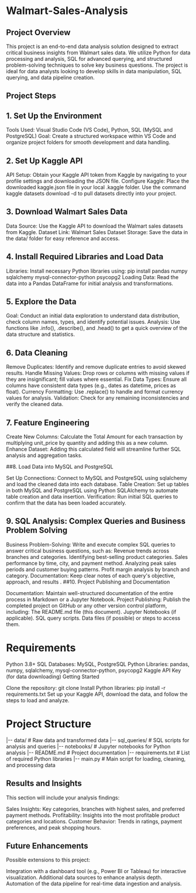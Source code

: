 # Walmart-Sales-Analysis
## Project Overview

This project is an end-to-end data analysis solution designed to extract critical business insights from Walmart sales data. We utilize Python for data processing and analysis, SQL for advanced querying, and structured problem-solving techniques to solve key business questions. The project is ideal for data analysts looking to develop skills in data manipulation, SQL querying, and data pipeline creation.

## Project Steps

## 1. Set Up the Environment

Tools Used: Visual Studio Code (VS Code), Python, SQL (MySQL and PostgreSQL)
Goal: Create a structured workspace within VS Code and organize project folders for smooth development and data handling.

## 2. Set Up Kaggle API

API Setup: Obtain your Kaggle API token from Kaggle by navigating to your profile settings and downloading the JSON file.
Configure Kaggle:
Place the downloaded kaggle.json file in your local .kaggle folder.
Use the command kaggle datasets download -d <dataset-path> to pull datasets directly into your project.

## 3. Download Walmart Sales Data

Data Source: Use the Kaggle API to download the Walmart sales datasets from Kaggle.
Dataset Link: Walmart Sales Dataset
Storage: Save the data in the data/ folder for easy reference and access.

## 4. Install Required Libraries and Load Data

Libraries: Install necessary Python libraries using:
pip install pandas numpy sqlalchemy mysql-connector-python psycopg2
Loading Data: Read the data into a Pandas DataFrame for initial analysis and transformations.

## 5. Explore the Data

Goal: Conduct an initial data exploration to understand data distribution, check column names, types, and identify potential issues.
Analysis: Use functions like .info(), .describe(), and .head() to get a quick overview of the data structure and statistics.

## 6. Data Cleaning

Remove Duplicates: Identify and remove duplicate entries to avoid skewed results.
Handle Missing Values: Drop rows or columns with missing values if they are insignificant; fill values where essential.
Fix Data Types: Ensure all columns have consistent data types (e.g., dates as datetime, prices as float).
Currency Formatting: Use .replace() to handle and format currency values for analysis.
Validation: Check for any remaining inconsistencies and verify the cleaned data.

## 7. Feature Engineering

Create New Columns: Calculate the Total Amount for each transaction by multiplying unit_price by quantity and adding this as a new column.
Enhance Dataset: Adding this calculated field will streamline further SQL analysis and aggregation tasks.

##8. Load Data into MySQL and PostgreSQL

Set Up Connections: Connect to MySQL and PostgreSQL using sqlalchemy and load the cleaned data into each database.
Table Creation: Set up tables in both MySQL and PostgreSQL using Python SQLAlchemy to automate table creation and data insertion.
Verification: Run initial SQL queries to confirm that the data has been loaded accurately.

## 9. SQL Analysis: Complex Queries and Business Problem Solving

Business Problem-Solving: Write and execute complex SQL queries to answer critical business questions, such as:
Revenue trends across branches and categories.
Identifying best-selling product categories.
Sales performance by time, city, and payment method.
Analyzing peak sales periods and customer buying patterns.
Profit margin analysis by branch and category.
Documentation: Keep clear notes of each query's objective, approach, and results
.
##10. Project Publishing and Documentation

Documentation: Maintain well-structured documentation of the entire process in Markdown or a Jupyter Notebook.
Project Publishing: Publish the completed project on GitHub or any other version control platform, including:
The README.md file (this document).
Jupyter Notebooks (if applicable).
SQL query scripts.
Data files (if possible) or steps to access them.

# Requirements

Python 3.8+
SQL Databases: MySQL, PostgreSQL
Python Libraries:
pandas, numpy, sqlalchemy, mysql-connector-python, psycopg2
Kaggle API Key (for data downloading)
Getting Started

Clone the repository:
git clone <repo-url>
Install Python libraries:
pip install -r requirements.txt
Set up your Kaggle API, download the data, and follow the steps to load and analyze.

# Project Structure

|-- data/                     # Raw data and transformed data
|-- sql_queries/              # SQL scripts for analysis and queries
|-- notebooks/                # Jupyter notebooks for Python analysis
|-- README.md                 # Project documentation
|-- requirements.txt          # List of required Python libraries
|-- main.py                   # Main script for loading, cleaning, and processing data

## Results and Insights

This section will include your analysis findings:

Sales Insights: Key categories, branches with highest sales, and preferred payment methods.
Profitability: Insights into the most profitable product categories and locations.
Customer Behavior: Trends in ratings, payment preferences, and peak shopping hours.

## Future Enhancements

Possible extensions to this project:

Integration with a dashboard tool (e.g., Power BI or Tableau) for interactive visualization.
Additional data sources to enhance analysis depth.
Automation of the data pipeline for real-time data ingestion and analysis.


